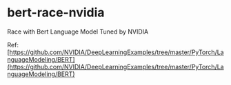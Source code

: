 # bert-race-nvidia
 Race with Bert Language Model Tuned by NVIDIA

 Ref: [https://github.com/NVIDIA/DeepLearningExamples/tree/master/PyTorch/LanguageModeling/BERT](https://github.com/NVIDIA/DeepLearningExamples/tree/master/PyTorch/LanguageModeling/BERT)

 